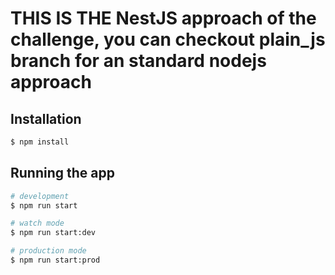 
# THIS IS THE NestJS approach of the challenge, you can checkout plain_js branch for an standard nodejs approach

## Installation

```bash
$ npm install
```

## Running the app

```bash
# development
$ npm run start

# watch mode
$ npm run start:dev

# production mode
$ npm run start:prod
```
